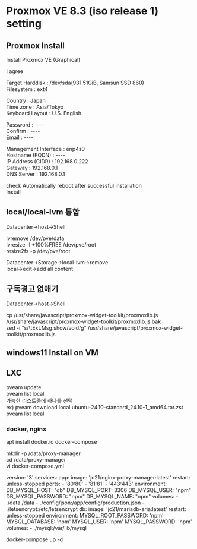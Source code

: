 # Proxmox VE 8.3 (iso release 1) setting

## Proxmox Install
Install Proxmox VE (Graphical)

I agree

Target Harddisk : /dev/sda(931.51GiB, Samsun SSD 860)<br/>
Filesystem : ext4

Country : Japan<br/>
Time zone : Asia/Tokyo<br/>
Keyboard Layout : U.S. English

Password : ----<br/>
Confirm : ----<br/>
Email : ----

Management Interface : enp4s0<br/>
Hostname (FQDN) : ----<br/>
IP Address (CIDR) : 192.168.0.222<br/>
Gateway : 192.168.0.1<br/>
DNS Server : 192.168.0.1<br/>

check Automatically reboot after successful installation<br/>
Install

## local/local-lvm 통합
Datacenter->host->Shell

lvremove /dev/pve/data<br/>
lvresize -l +100%FREE /dev/pve/root<br/>
resize2fs -p /dev/pve/root

Datacenter->Storage->local-lvm->remove<br/>
local->edit->add all content

## 구독경고 없애기
Datacenter->host->Shell

cp /usr/share/javascript/proxmox-widget-toolkit/proxmoxlib.js /usr/share/javascript/proxmox-widget-toolkit/proxmoxlib.js.bak<br/>
sed -i "s/\tExt.Msg.show/void/g" /usr/share/javascript/proxmox-widget-toolkit/proxmoxlib.js

## windows11 Install on VM

## LXC
pveam update</br>
pveam list local</br>
가능한 리스트중에 하나를 선택</br>
ex) pveam download local ubuntu-24.10-standard_24.10-1_amd64.tar.zst</br>
pveam list local

### docker, nginx
apt install docker.io docker-compose

mkdir -p /data/proxy-manager</br>
cd /data/proxy-manager</br>
vi docker-compose.yml

version: '3'
services:
  app:
    image: 'jc21/nginx-proxy-manager:latest'
    restart: unless-stopped
    ports:
      - '80:80'
      - '81:81'
      - '443:443'
    environment:
      DB_MYSQL_HOST: "db"
      DB_MYSQL_PORT: 3306
      DB_MYSQL_USER: "npm"
      DB_MYSQL_PASSWORD: "npm"
      DB_MYSQL_NAME: "npm"
    volumes:
      - ./data:/data
      - ./config/json:/app/config/production.json
      - ./letsencrypt:/etc/letsencrypt
  db:
    image: 'jc21/mariadb-aria:latest'
    restart: unless-stopped
    environment:
      MYSQL_ROOT_PASSWORD: 'npm'
      MYSQL_DATABASE: 'npm'
      MYSQL_USER: 'npm'
      MYSQL_PASSWORD: 'npm'
    volumes:
      - ./mysql:/var/lib/mysql

docker-compose up -d
